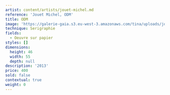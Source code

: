 ```yaml
---
artist: content/artists/jouet-michel.md
reference: 'Jouet Michel, ODM'
title: ODM
image: 'https://galerie-gaia.s3.eu-west-3.amazonaws.com/tina/uploads/jouet-michel/IMG_1102.jpg'
technique: Serigraphie
fields:
  - Oeuvre sur papier
styles: []
dimensions:
  height: 46
  width: 55
  depth: null
description: '2013'
price: 400
sold: false
contextual: true
weight: 0
---
```


